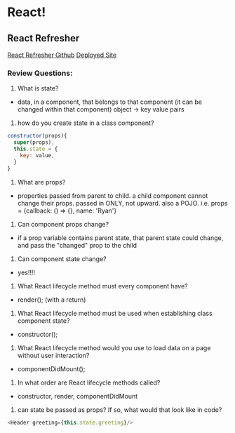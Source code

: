 # React!

## React Refresher

[React Refresher Github](https://github.com/rkgallaway/react-refresher/blob/main/README.md)
[Deployed Site](https://jocular-marzipan-d44cbf.netlify.app/)

### Review Questions:
1. What is state?
  - data, in a component, that belongs to that component (it can be changed within that component) object -> key value pairs
1. how do you create state in a class component?
  ```javascript
  constructor(props){
    super(props);
    this.state = {
      key: value,
    }
  }
  ```
1. What are props?
  - properties passed from parent to child.  a child component cannot change their props.  passed in ONLY, not upward.  also a POJO.  i.e. props = {callback: () => {}, name: 'Ryan'}
1. Can component props change?
  - if a prop variable contains parent state, that parent state could change, and pass the "changed" prop to the child
1. Can component state change?
  - yes!!!!
1. What React lifecycle method must every component have?
  - render(); (with a return)
1. What React lifecycle method must be used when establishing class component state?
  - constructor();
1. What React lifecycle method would you use to load data on a page without user interaction?
  - componentDidMount();
1. In what order are React lifecycle methods called?
  - constructor, render, componentDidMount
1. can state be passed as props?  If so, what would that look like in code?
  ```javascript
  <Header greeting={this.state.greeting}/>
  ```


